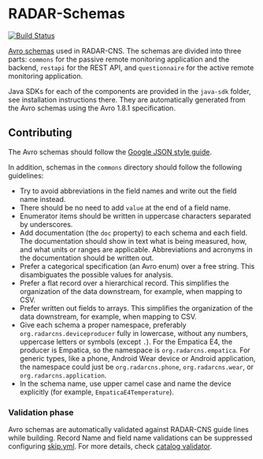 # RADAR-Schemas

[![Build Status](https://travis-ci.org/RADAR-CNS/RADAR-Schemas.svg?branch=master)](https://travis-ci.org/RADAR-CNS/RADAR-Schemas)

[Avro schemas](https://avro.apache.org/docs/1.8.1/spec.html) used in RADAR-CNS. The schemas are divided into three parts: `commons` for the passive remote monitoring application and the backend, `restapi` for the REST API, and `questionnaire` for the active remote monitoring application.

Java SDKs for each of the components are provided in the `java-sdk` folder, see installation instructions there. They are automatically generated from the Avro schemas using the Avro 1.8.1 specification.

## Contributing

The Avro schemas should follow the [Google JSON style guide](https://google.github.io/styleguide/jsoncstyleguide.xml).

In addition, schemas in the `commons` directory should follow the following guidelines:

- Try to avoid abbreviations in the field names and write out the field name instead.
- There should be no need to add `value` at the end of a field name.
- Enumerator items should be written in uppercase characters separated by underscores.
- Add documentation (the `doc` property) to each schema and each field. The documentation should show in text what is being measured, how, and what units or ranges are applicable. Abbreviations and acronyms in the documentation should be written out.
- Prefer a categorical specification (an Avro enum) over a free string. This disambiguates the possible values for analysis.
- Prefer a flat record over a hierarchical record. This simplifies the organization of the data downstream, for example, when mapping to CSV.
- Prefer written out fields to arrays. This simplifies the organization of the data downstream, for example, when mapping to CSV.
- Give each schema a proper namespace, preferably `org.radarcns.deviceproducer` fully in lowercase, without any numbers, uppercase letters or symbols (except `.`). For the Empatica E4, the producer is Empatica, so the namespace is `org.radarcns.empatica`. For generic types, like a phone, Android Wear device or Android application, the namespace could just be `org.radarcns.phone`, `org.radarcns.wear`, or `org.radarcns.application`.
- In the schema name, use upper camel case and name the device explicitly (for example, `EmpaticaE4Temperature`).

### Validation phase

Avro schemas are automatically validated against RADAR-CNS guide lines while building. Record Name and field name validations can be suppressed configuring [skip.yml](java-sdk/radar-schemas-validator/src/test/resources/skip.yml). For more details, check [catalog validator](java-sdk/radar-schemas-validator).


